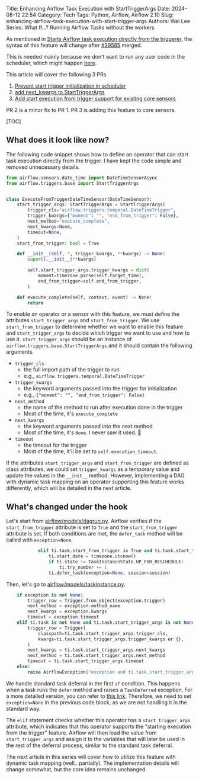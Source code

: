 Title: Enhancing Airflow Task Execution with StartTriggerArgs
Date: 2024-08-12 22:54
Category: Tech
Tags: Python, Airflow, Airflow 2.10
Slug: enhancing-airflow-task-execution-with-start-trigger-args
Authors: Wei Lee
Series: What If...? Running Airflow Tasks without the workers

As mentioned in  [Starts Airflow task execution directly from the triggerer]({filename}/posts/tech/2024/7-airflow-start-execution-directly-from-trigger-instead-of-going-into-wroker.md), the syntax of this feature will change after [#39585](https://github.com/apache/airflow/pull/39585) merged.

<!--more-->

This is needed mainly because we don't want to run any user code in the scheduler, which might happen [here](https://github.com/apache/airflow/pull/38674/files#).

This article will cover the following 3 PRs

1. [Prevent start trigger initialization in scheduler](https://github.com/apache/airflow/pull/39585)
2. [add next_kwargs to StartTriggerArgs](https://github.com/apache/airflow/pull/40376)
3. [Add start execution from trigger support for existing core sensors](https://github.com/apache/airflow/pull/41021)

PR 2 is a minor fix to PR 1. PR 3 is adding this feature to core sensors.

[TOC]

## What does it look like now?
The following code snippet shows how to define an operator that can start task execution directly from the trigger. I have kept the code simple and removed unnecessary details.

```python
from airflow.sensors.date_time import DateTimeSensorAsync
from airflow.triggers.base import StartTriggerArgs


class ExecuteFromTriggerDateTimeSensor(DateTimeSensor):
    start_trigger_args: StartTriggerArgs = StartTriggerArgs(
        trigger_cls="airflow.triggers.temporal.DateTimeTrigger",
        trigger_kwargs={"moment": "", "end_from_trigger": False},
        next_method="execute_complete",
        next_kwargs=None,
        timeout=None,
    )
    start_from_trigger: bool = True

    def __init__(self, *, trigger_kwargs, **kwargs) -> None:
        super().__init__(**kwargs)

        self.start_trigger_args.trigger_kwargs = dict(
            moment=timezone.parse(self.target_time),
            end_from_trigger=self.end_from_trigger,
        )

    def execute_complete(self, context, event) -> None:
        return
```

To enable an operator or a sensor with this feature, we must define the attributes `start_trigger_args` and `start_from_trigger`. We use `start_from_trigger` to determine whether we want to enable this feature and `start_trigger_args` to decide which trigger we want to use and how to use it. `start_trigger_args` should be an instance of `airflow.triggers.base.StartTriggerArgs` and it should contain the following arguments.

* `trigger_cls`
    * the full import path of the trigger to run
    * e.g., `airflow.triggers.temporal.DateTimeTrigger`
* `trigger_kwargs`
    * the keyword arguments passed into the trigger for initialization
    * e.g., `{"moment": "", "end_from_trigger": False}`
* `next_method`
    * the name of the method to run after execution done in the trigger
    * Most of the time, it's `execute_complete`
* `next_kwargs`
    * the keyword arguments passed into the next method
    * Most of the time, it's `None`. I never saw it used. 🤔
* `timeout`
    * the timeout for the trigger
    * Most of the time, it'll be set to `self.execution_timeout`.

If the attributes `start_trigger_args` and `start_from_trigger` are defined as class attributes, we could set `trigger_kwargs` as a temporary value and update the values in the `__init__` method. However, implementing a DAG with dynamic task mapping on an operator supporting this feature works differently, which will be detailed in the next article.

## What's changed under the hook
Let's start from [airflow/models/dagrun.py](https://github.com/apache/airflow/blob/9901a065fcd93307d8e1d69e34621966d7313511/airflow/models/dagrun.py#L1541-L1545). Airflow verifies if the `start_from_trigger` attribute is set to `True` and the `start_from_trigger` attribute is set. If both conditions are met, the `defer_task` method will be called with `exception=None`.

```python
            elif ti.task.start_from_trigger is True and ti.task.start_trigger_args is not None:
                ti.start_date = timezone.utcnow()
                if ti.state != TaskInstanceState.UP_FOR_RESCHEDULE:
                    ti.try_number += 1
                ti.defer_task(exception=None, session=session)
```

Then, let's go to [airflow/models/taskinstance.py](https://github.com/apache/airflow/blob/9901a065fcd93307d8e1d69e34621966d7313511/airflow/models/taskinstance.py#L1607-L1621).

```python
    if exception is not None:
        trigger_row = Trigger.from_object(exception.trigger)
        next_method = exception.method_name
        next_kwargs = exception.kwargs
        timeout = exception.timeout
    elif ti.task is not None and ti.task.start_trigger_args is not None:
        trigger_row = Trigger(
            classpath=ti.task.start_trigger_args.trigger_cls,
            kwargs=ti.task.start_trigger_args.trigger_kwargs or {},
        )
        next_kwargs = ti.task.start_trigger_args.next_kwargs
        next_method = ti.task.start_trigger_args.next_method
        timeout = ti.task.start_trigger_args.timeout
    else:
        raise AirflowException("exception and ti.task.start_trigger_args cannot both be None")
```

We handle standard task deferral in the first `if` condition. This happens when a task runs the `defer` method and raises a `TaskDeferred` exception. For a more detailed version, you can refer to [this link]({filename}/posts/tech/2024/7-airflow-start-execution-directly-from-trigger-instead-of-going-into-wroker.md#how-did-the-deferrable-operator-work-before-this-change). Therefore, we need to set `exception=None` in the previous code block, as we are not handling it in the standard way.

The `elif` statement checks whether this operator has a `start_trigger_args` attribute, which indicates that this operator supports the "starting execution from the trigger" feature. Airflow will then load the value from `start_trigger_args` and assign it to the variables that will later be used in the rest of the deferral process, similar to the standard task deferral.

The next article in this series will cover how to utilize this feature with dynamic task mapping (well.. partially). The implementation details will change somewhat, but the core idea remains unchanged.
